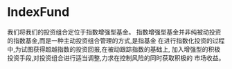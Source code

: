# IndexFund

我们将我们的投资组合定位于指数增强型基金。
指数增强型基金并非纯被动投资的指数基金,而是一种主动投资组合管理的方式,是指基金 在进行指数化投资的过程中,为试图获得超越指数的投资回报,在被动跟踪指数的基础上, 加入增强型的积极投资手段,对投资组合进行适当调整,力求在控制风险的同时获取积极的 市场收益。
